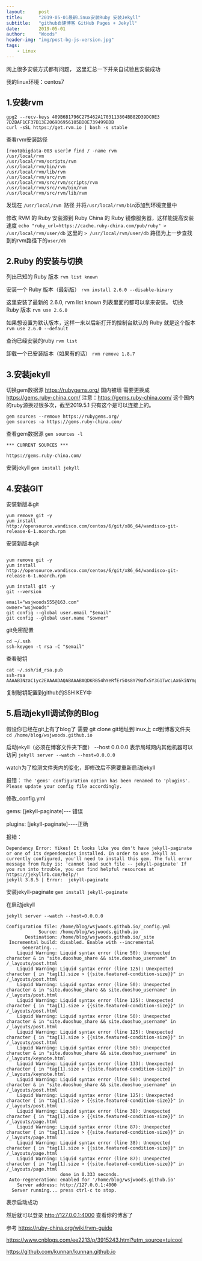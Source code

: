 ```yaml
---
layout:     post
title:      "2019-05-01最新Linux安装Ruby 安装Jekyll"
subtitle:   "github自建博客 GitHub Pages + Jekyll"
date:       2019-05-01
author:     "Woods"
header-img: "img/post-bg-js-version.jpg"
tags:
    - Linux
---
```



网上很多安装方式都有问题，
这里汇总一下并亲自试验且安装成功

我的linux环境：centos7

## 1.安装rvm
```
gpg2 --recv-keys 409B6B1796C275462A1703113804BB82D39DC0E3 7D2BAF1CF37B13E2069D6956105BD0E739499BDB
curl -sSL https://get.rvm.io | bash -s stable
```

查看rvm安装路径
```
[root@bigdata-003 user]# find / -name rvm
/usr/local/rvm
/usr/local/rvm/scripts/rvm
/usr/local/rvm/bin/rvm
/usr/local/rvm/lib/rvm
/usr/local/rvm/src/rvm
/usr/local/rvm/src/rvm/scripts/rvm
/usr/local/rvm/src/rvm/bin/rvm
/usr/local/rvm/src/rvm/lib/rvm
```
发现在 `/usr/local/rvm `路径 
并将`/usr/local/rvm/bin`添加到环境变量中


修改 RVM 的 Ruby 安装源到 Ruby China 的 Ruby 镜像服务器，这样能提高安装速度
`echo "ruby_url=https://cache.ruby-china.com/pub/ruby" > /usr/local/rvm/user/db`
这里的 `> /usr/local/rvm/user/db` 路径为上一步查找到的rvm路径下的`user/db`


## 2.Ruby 的安装与切换
列出已知的 Ruby 版本
`rvm list known`

安装一个 Ruby 版本（最新版）
`rvm install 2.6.0 --disable-binary`

这里安装了最新的 2.6.0, rvm list known 列表里面的都可以拿来安装。
切换 Ruby 版本
`rvm use 2.6.0`

如果想设置为默认版本，这样一来以后新打开的控制台默认的 Ruby 就是这个版本
`rvm use 2.6.0 --default `

查询已经安装的ruby
`rvm list`

卸载一个已安装版本（如果有的话）
`rvm remove 1.8.7`



## 3.安装jekyll
切换gem数据源 https://rubygems.org/ 国内被墙 需要更换成 https://gems.ruby-china.com/ 
注意：https://gems.ruby-china.com/   这个国内的ruby源换过很多次，截至2019.5.1 只有这个是可以连接上的。
```
gem sources --remove https://rubygems.org/
gem sources -a https://gems.ruby-china.com/ 
```
查看gem数据源
`gem sources -l`
```
*** CURRENT SOURCES ***

https://gems.ruby-china.com/
```

安装jekyll
`gem install jekyll`



## 4.安装GIT

安装新版本git
```
yum remove git -y
yum install http://opensource.wandisco.com/centos/6/git/x86_64/wandisco-git-release-6-1.noarch.rpm
```
安装新版本git
```

yum remove git -y
yum install http://opensource.wandisco.com/centos/6/git/x86_64/wandisco-git-release-6-1.noarch.rpm
```
```
yum install git -y
git --version
```

```
email="wsjwoods555@163.com"
owner="wsjwoods"
git config --global user.email "$email"
git config --global user.name "$owner"
```

git免密配置
```
cd ~/.ssh
ssh-keygen -t rsa -C "$email"
```


查看秘钥
```
cat ~/.ssh/id_rsa.pub
ssh-rsa AAAAB3NzaC1yc2EAAAADAQABAAABAQDKRB54hYeRfEr5Os8Y79afx5Y3G1TwcLAx6kiNYmpnPoDsPxOUVCvApCS7cIG5Yd6Bo0iiugOm4xabxGgvQuFjuP6EzWcE5ZwWtV2ncybVi2xhWZbx7Xf+mDSvoI.....
```

复制秘钥配置到github的SSH KEY中

## 5.启动jekyll调试你的Blog
假设你已经在git上有了blog了
需要 git clone git地址到linux上
cd到博客文件夹
```cd /home/blog/wsjwoods.github.io```

启动jekyll（必须在博客文件夹下面）
--host 0.0.0.0 表示局域网内其他机器可以访问
```jekyll server --watch --host=0.0.0.0```

watch为了检测文件夹内的变化，即修改后不需要重新启动jekyll

报错： `The 'gems' configuration option has been renamed to 'plugins'. Please update your config file accordingly.`

修改_config.yml

gems: [jekyll-paginate]--- 错误

plugins: [jekyll-paginate]----正确

报错：
```
Dependency Error: Yikes! It looks like you don't have jekyll-paginate or one of its dependencies installed. In order to use Jekyll as currently configured, you'll need to install this gem. The full error message from Ruby is: 'cannot load such file -- jekyll-paginate' If you run into trouble, you can find helpful resources at https://jekyllrb.com/help/! 
jekyll 3.8.5 | Error:  jekyll-paginate
```

安装jekyll-paginate 
```gem install jekyll-paginate```

在启动jekyll

```jekyll server --watch --host=0.0.0.0```
```
Configuration file: /home/blog/wsjwoods.github.io/_config.yml
            Source: /home/blog/wsjwoods.github.io
       Destination: /home/blog/wsjwoods.github.io/_site
 Incremental build: disabled. Enable with --incremental
      Generating... 
    Liquid Warning: Liquid syntax error (line 50): Unexpected character & in "site.duoshuo_share && site.duoshuo_username" in /_layouts/post.html
    Liquid Warning: Liquid syntax error (line 125): Unexpected character { in "tag[1].size > {{site.featured-condition-size}}" in /_layouts/post.html
    Liquid Warning: Liquid syntax error (line 50): Unexpected character & in "site.duoshuo_share && site.duoshuo_username" in /_layouts/post.html
    Liquid Warning: Liquid syntax error (line 125): Unexpected character { in "tag[1].size > {{site.featured-condition-size}}" in /_layouts/post.html
    Liquid Warning: Liquid syntax error (line 50): Unexpected character & in "site.duoshuo_share && site.duoshuo_username" in /_layouts/post.html
    Liquid Warning: Liquid syntax error (line 125): Unexpected character { in "tag[1].size > {{site.featured-condition-size}}" in /_layouts/post.html
    Liquid Warning: Liquid syntax error (line 58): Unexpected character & in "site.duoshuo_share && site.duoshuo_username" in /_layouts/keynote.html
    Liquid Warning: Liquid syntax error (line 133): Unexpected character { in "tag[1].size > {{site.featured-condition-size}}" in /_layouts/keynote.html
    Liquid Warning: Liquid syntax error (line 50): Unexpected character & in "site.duoshuo_share && site.duoshuo_username" in /_layouts/post.html
    Liquid Warning: Liquid syntax error (line 125): Unexpected character { in "tag[1].size > {{site.featured-condition-size}}" in /_layouts/post.html
    Liquid Warning: Liquid syntax error (line 38): Unexpected character { in "tag[1].size > {{site.featured-condition-size}}" in /_layouts/page.html
    Liquid Warning: Liquid syntax error (line 87): Unexpected character { in "tag[1].size > {{site.featured-condition-size}}" in /_layouts/page.html
    Liquid Warning: Liquid syntax error (line 38): Unexpected character { in "tag[1].size > {{site.featured-condition-size}}" in /_layouts/page.html
    Liquid Warning: Liquid syntax error (line 87): Unexpected character { in "tag[1].size > {{site.featured-condition-size}}" in /_layouts/page.html
                    done in 0.333 seconds.
 Auto-regeneration: enabled for '/home/blog/wsjwoods.github.io'
    Server address: http://127.0.0.1:4000
  Server running... press ctrl-c to stop.
```
表示启动成功

然后就可以登录  http://127.0.0.1:4000 查看你的博客了





参考
https://ruby-china.org/wiki/rvm-guide

https://www.cnblogs.com/ee2213/p/3915243.html?utm_source=tuicool

https://github.com/kunnan/kunnan.github.io
